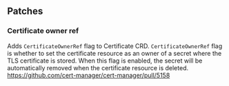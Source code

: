 ## Patches

### Certificate owner ref

Adds `CertificateOwnerRef` flag to Certificate CRD. `CertificateOwnerRef` flag is whether to set the certificate resource as an owner of a secret where the TLS certificate is stored. When this flag is enabled, the secret will be automatically removed when the certificate resource is deleted.
https://github.com/cert-manager/cert-manager/pull/5158
